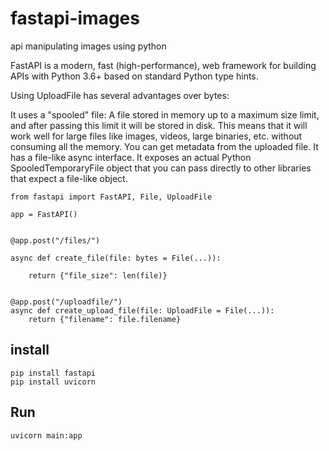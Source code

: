 # fastapi-images

api manipulating images using python

FastAPI is a modern, fast (high-performance), web framework for building APIs with Python 3.6+ based on standard Python type hints.


Using UploadFile has several advantages over bytes:

It uses a "spooled" file:
A file stored in memory up to a maximum size limit, and after passing this limit it will be stored in disk.
This means that it will work well for large files like images, videos, large binaries, etc. without consuming all the memory.
You can get metadata from the uploaded file.
It has a file-like async interface.
It exposes an actual Python SpooledTemporaryFile object that you can pass directly to other libraries that expect a file-like object.


```
from fastapi import FastAPI, File, UploadFile

app = FastAPI()


@app.post("/files/")

async def create_file(file: bytes = File(...)):

    return {"file_size": len(file)}


@app.post("/uploadfile/")
async def create_upload_file(file: UploadFile = File(...)):
    return {"filename": file.filename}

```

## install
```
pip install fastapi
pip install uvicorn
```

## Run
```
uvicorn main:app
```

